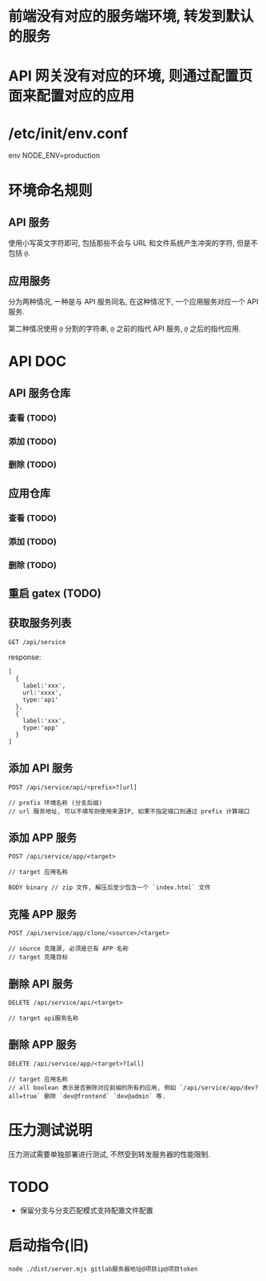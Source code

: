 # 前端没有对应的服务端环境, 转发到默认的服务

# API 网关没有对应的环境, 则通过配置页面来配置对应的应用

# /etc/init/env.conf

env NODE_ENV=production

# 环境命名规则

## API 服务

使用小写英文字符即可, 包括那些不会与 URL 和文件系统产生冲突的字符, 但是不包括 `@`.

## 应用服务

分为两种情况, 一种是与 API 服务同名, 在这种情况下, 一个应用服务对应一个 API 服务.

第二种情况使用 `@` 分割的字符串, `@` 之前的指代 API 服务, `@` 之后的指代应用.

# API DOC

## API 服务仓库

### 查看 (TODO)

### 添加 (TODO)

### 删除 (TODO)

## 应用仓库

### 查看 (TODO)

### 添加 (TODO)

### 删除 (TODO)

## 重启 gatex (TODO)

## 获取服务列表

```
GET /api/service
```

response:

```
[
  {
    label:'xxx',
    url:'xxxx',
    type:'api'
  },
  {
    label:'xxx',
    type:'app'
  }
]
```

## 添加 API 服务

```
POST /api/service/api/<prefix>?[url]

// prefix 环境名称 (分支后缀)
// url 服务地址, 可以不填写则使用来源IP, 如果不指定端口则通过 prefix 计算端口
```

## 添加 APP 服务

```
POST /api/service/app/<target>

// target 应用名称

BODY binary // zip 文件, 解压后至少包含一个 `index.html` 文件
```

## 克隆 APP 服务

```
POST /api/service/app/clone/<source>/<target>

// source 克隆源, 必须是已有 APP 名称
// target 克隆目标
```

## 删除 API 服务

```
DELETE /api/service/api/<target>

// target api服务名称
```

## 删除 APP 服务

```
DELETE /api/service/app/<target>?[all]

// target 应用名称
// all boolean 表示是否删除对应前缀的所有的应用, 例如 `/api/service/app/dev?all=true` 删除 `dev@frontend` `dev@admin` 等.
```

# 压力测试说明

压力测试需要单独部署进行测试, 不然受到转发服务器的性能限制.

# TODO

- 保留分支与分支匹配模式支持配置文件配置

# 启动指令(旧)

```
node ./dist/server.mjs gitlab服务器地址@项目ip@项目token
```